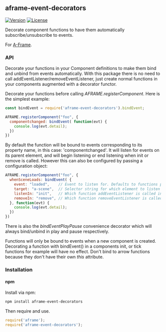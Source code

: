 ## aframe-event-decorators

[![Version](http://img.shields.io/npm/v/aframe-event-decorators.svg?style=flat-square)](https://npmjs.org/package/aframe-event-decorators-component)
[![License](http://img.shields.io/npm/l/aframe-event-decorators.svg?style=flat-square)](https://npmjs.org/package/aframe-event-decorators-component)

Decorate component functions to have them automatically subscribe/unsubscribe to events.

For [A-Frame](https://aframe.io).

### API

Decorate your functions in your Component definitions to make them bind and unbind from events automatically. With this package there is no need to call addEventListener/removeEventListener, just create normal functions in your components
augmented with a decorator functor.

Decorate your functions before calling *AFRAME.registerComponent*. Here is the simplest example:

```javascript
const bindEvent = require('aframe-event-decorators').bindEvent;

AFRAME.registerComponent("foo", {
  componentchanged: bindEvent( function(evt) {
    console.log(evt.detail);
  })
})
```

By default the function will be bound to events corresponding to its property name, in this case: 'componentchanged'. It will listen for events on its parent element, and will begin listening or end listening when init or remove is called. However this can also be configured by passing a configuration object:

```javascript
AFRAME.registerComponent("foo", {
  whenSceneLoads: bindEvent( {
    event: "loaded",    // Event to listen for. Defaults to functions propery name.
    target: "a-scene",  // Selector string for which element to listen on, defaults to this.el
    listenIn: "init",   // Which function addEventListener is called in, defaults to 'init'
    removeIn: "remove", // Which function removeEventListener is called in, defaults to 'remove'
  }, function(evt) {
    console.log(evt.detail);
  })
})
```
There is also the *bindEventPlayPause* convenience decorator which will always bind/unbind in play and pause respectively.

Functions will only be bound to events when a new component is created. Decorating a function with bindEvent() in a components init, or tick functions for example will have no effect. Don't bind to arrow functions because they don't have their own *this* attribute.

### Installation

#### npm

Install via npm:

```bash
npm install aframe-event-decorators
```

Then require and use.

```js
require('aframe');
require('aframe-event-decorators');
```